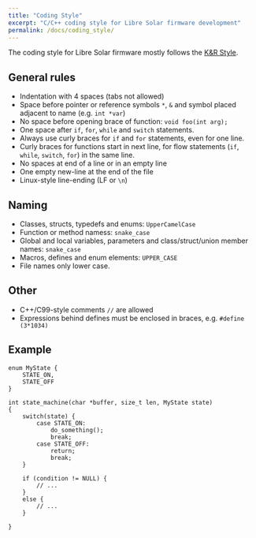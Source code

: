 ```yaml
---
title: "Coding Style"
excerpt: "C/C++ coding style for Libre Solar firmware development"
permalink: /docs/coding_style/
---
```


The coding style for Libre Solar firmware mostly follows the [K&R Style](https://en.wikipedia.org/wiki/Indentation_style#K.26R_style).

## General rules

- Indentation with 4 spaces (tabs not allowed)
- Space before pointer or reference symbols `*`, `&` and symbol placed adjacent to name (e.g. `int *var`)
- No space before opening brace of function: `void foo(int arg);`
- One space after `if`, `for`, `while` and `switch` statements.
- Always use curly braces for `if` and `for` statements, even for one line.
- Curly braces for functions start in next line, for flow statements (`if`, `while`, `switch`, `for`) in the same line.
- No spaces at end of a line or in an empty line
- One empty new-line at the end of the file
- Linux-style line-ending (LF or `\n`)

## Naming

- Classes, structs, typedefs and enums: `UpperCamelCase`
- Function or method namess: `snake_case`
- Global and local variables, parameters and class/struct/union member names: `snake_case`
- Macros, defines and enum elements: `UPPER_CASE`
- File names only lower case.


## Other

- C++/C99-style comments `//` are allowed
- Expressions behind defines must be enclosed in braces, e.g. `#define (3*1034)`

## Example

```
enum MyState {
    STATE_ON,
    STATE_OFF
}

int state_machine(char *buffer, size_t len, MyState state)
{
    switch(state) {
        case STATE_ON:
            do_something();
            break;
        case STATE_OFF:
            return;
            break;
    }

    if (condition != NULL) {
        // ...
    }
    else {
        // ...
    }

}
```